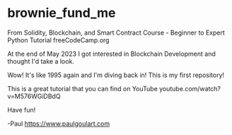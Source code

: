 # brownie_fund_me
From Solidity, Blockchain, and Smart Contract Course - Beginner to Expert Python Tutorial freeCodeCamp.org

At the end of May 2023 I got interested in Blockchain Development and thought I'd take a look.

Wow!  It's like 1995 again and I'm diving back in!  This is my first repository!

This is a great tutorial that you can find on YouTube youtube.com/watch?v=M576WGiDBdQ

Have fun!

-Paul
https://www.paulgoulart.com
